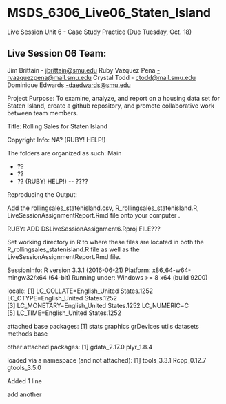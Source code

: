 ﻿# MSDS_6306_Live06_Staten_Island

Live Session Unit 6 - Case Study Practice
  (Due Tuesday, Oct. 18)
  
Live Session 06 Team:
-----------------------
Jim Brittain - jbrittain@smu.edu
Ruby Vazquez Pena -rvazquezpena@mail.smu.edu
Crystal Todd - ctodd@mail.smu.edu
Dominique Edwards -daedwards@smu.edu

Project Purpose: To examine, analyze, and report on a housing data set for Staten Island, create a github repository, and promote collaborative work between team members.

Title: Rolling Sales for Staten Island

Copyright Info: NA? (RUBY! HELP!)

The folders are organized as such:
Main
 - ??
 - ??
 - ?? (RUBY! HELP!)
   -- ????

Reproducing the Output:

Add the rollingsales_statenisland.csv, R_rollingsales_statenisland.R, LiveSessionAssignmentReport.Rmd file onto your computer .

RUBY: ADD DSLiveSessionAssignment6.Rproj FILE???

Set working directory in R to where these files are located in both the R_rollingsales_statenisland.R file as well as the LiveSessionAssignmentReport.Rmd file.


SessionInfo:
R version 3.3.1 (2016-06-21)
Platform: x86_64-w64-mingw32/x64 (64-bit)
Running under: Windows >= 8 x64 (build 9200)

locale:
[1] LC_COLLATE=English_United States.1252  LC_CTYPE=English_United States.1252   
[3] LC_MONETARY=English_United States.1252 LC_NUMERIC=C                          
[5] LC_TIME=English_United States.1252    

attached base packages:
[1] stats     graphics  grDevices utils     datasets  methods   base     

other attached packages:
[1] gdata_2.17.0 plyr_1.8.4  

loaded via a namespace (and not attached):
[1] tools_3.3.1  Rcpp_0.12.7  gtools_3.5.0


Added 1 line

add another
